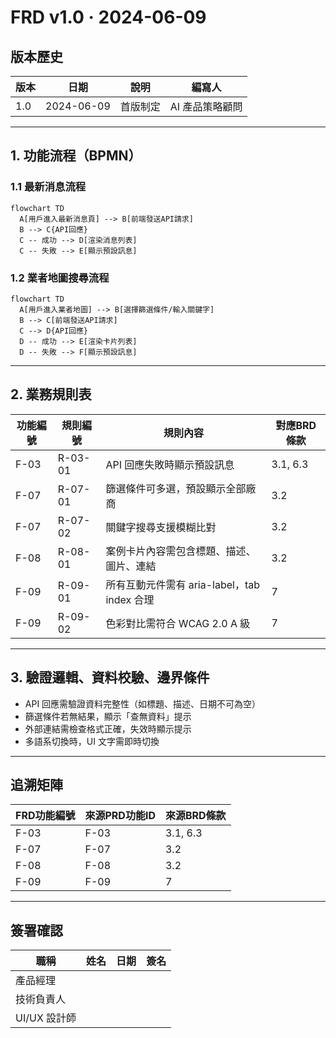 # FRD v1.0 ‧ 2024-06-09

## 版本歷史
| 版本 | 日期       | 說明     | 編寫人         |
|------|------------|----------|----------------|
| 1.0  | 2024-06-09 | 首版制定 | AI 產品策略顧問 |

---

## 1. 功能流程（BPMN）

### 1.1 最新消息流程
```mermaid
flowchart TD
  A[用戶進入最新消息頁] --> B[前端發送API請求]
  B --> C{API回應}
  C -- 成功 --> D[渲染消息列表]
  C -- 失敗 --> E[顯示預設訊息]
```

### 1.2 業者地圖搜尋流程
```mermaid
flowchart TD
  A[用戶進入業者地圖] --> B[選擇篩選條件/輸入關鍵字]
  B --> C[前端發送API請求]
  C --> D{API回應}
  D -- 成功 --> E[渲染卡片列表]
  D -- 失敗 --> F[顯示預設訊息]
```

---

## 2. 業務規則表

| 功能編號 | 規則編號 | 規則內容                                                         | 對應BRD條款 |
|----------|----------|------------------------------------------------------------------|-------------|
| F-03     | R-03-01  | API 回應失敗時顯示預設訊息                                       | 3.1, 6.3    |
| F-07     | R-07-01  | 篩選條件可多選，預設顯示全部廠商                                 | 3.2         |
| F-07     | R-07-02  | 關鍵字搜尋支援模糊比對                                           | 3.2         |
| F-08     | R-08-01  | 案例卡片內容需包含標題、描述、圖片、連結                         | 3.2         |
| F-09     | R-09-01  | 所有互動元件需有 aria-label，tab index 合理                      | 7           |
| F-09     | R-09-02  | 色彩對比需符合 WCAG 2.0 A 級                                     | 7           |

---

## 3. 驗證邏輯、資料校驗、邊界條件

- API 回應需驗證資料完整性（如標題、描述、日期不可為空）
- 篩選條件若無結果，顯示「查無資料」提示
- 外部連結需檢查格式正確，失效時顯示提示
- 多語系切換時，UI 文字需即時切換

---

## 追溯矩陣
| FRD功能編號 | 來源PRD功能ID | 來源BRD條款 |
|-------------|---------------|-------------|
| F-03        | F-03          | 3.1, 6.3    |
| F-07        | F-07          | 3.2         |
| F-08        | F-08          | 3.2         |
| F-09        | F-09          | 7           |

---

## 簽署確認
| 職稱         | 姓名     | 日期       | 簽名   |
|--------------|----------|------------|--------|
| 產品經理     |          |            |        |
| 技術負責人   |          |            |        |
| UI/UX 設計師 |          |            |        | 